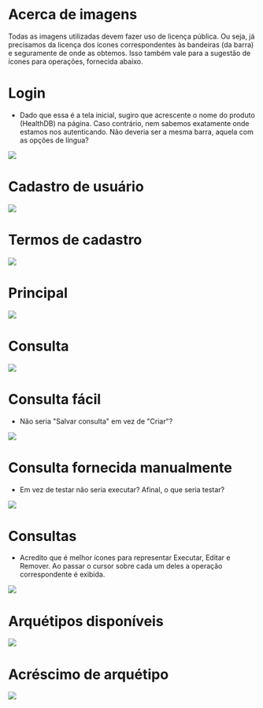 # Acerca de imagens
Todas as imagens utilizadas devem fazer uso de licença pública. Ou seja, já precisamos da licença dos ícones correspondentes às bandeiras (da barra) e seguramente de onde as obtemos. Isso também vale para a sugestão de ícones para operações, fornecida abaixo.

# Login
- Dado que essa é a tela inicial, sugiro que acrescente o nome do produto (HealthDB) na página. Caso contrário, nem sabemos exatamente onde estamos nos autenticando. Não deveria ser a mesma barra, aquela com as opções de língua?

![](1-login.png)

# Cadastro de usuário

![](2-cadastro.png)

# Termos de cadastro
![](2.1-cadastro-termos.png)

# Principal

![](3-inicio.png)

# Consulta

![](4-consulta.png)

# Consulta fácil
- Não seria "Salvar consulta" em vez de "Criar"?

![](4.1-consulta-facil.png)

# Consulta fornecida manualmente

- Em vez de testar não seria executar? Afinal, o que seria testar?

![](4.2-consulta-facil.png)

# Consultas
- Acredito que é melhor ícones para representar Executar, Editar e Remover. Ao passar o cursor sobre cada um deles a operação correspondente é exibida.

![](5-consultas.png)

# Arquétipos disponíveis
![](6-arquetipos.png)

# Acréscimo de arquétipo
![](7-acrescenta-arquetipo.png)
